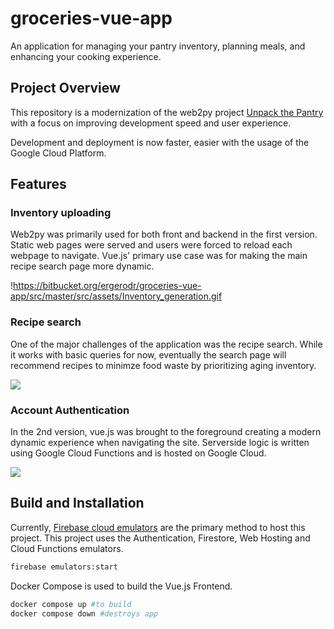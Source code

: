 # groceries-vue-app

An application for managing your pantry inventory, planning meals, and enhancing your cooking experience. 

## Project Overview

This repository is a modernization of the web2py project [Unpack the Pantry](https://bitbucket.org/ergerodr/groceriesapi/src/master/) with a focus on improving development speed and user experience. 

Development and deployment is now faster, easier with the usage of the Google Cloud Platform.

## Features

### Inventory uploading

Web2py was primarily used for both front and backend in the first version. Static web pages were served and 
users were forced to reload each webpage to navigate. Vue.js' primary use case was for making the main recipe 
search page more dynamic.

!https://bitbucket.org/ergerodr/groceries-vue-app/src/master/src/assets/Inventory_generation.gif

### Recipe search

One of the major challenges of the application was the recipe search. While it works with basic queries for now,
eventually the search page will recommend recipes to minimze food waste by prioritizing aging inventory. 

![](https://bitbucket.org/ergerodr/groceries-vue-app/src/master/src/assets/Recipe_Search.gif)

### Account Authentication

In the 2nd version, vue.js was brought to the foreground 
creating a modern dynamic experience when navigating the site. Serverside logic is written using Google Cloud 
Functions and is hosted on Google Cloud.

![](https://bitbucket.org/ergerodr/groceries-vue-app/src/master/src/assets/Household_creation.gif)


## Build and Installation

Currently, [Firebase cloud emulators](https://firebase.google.com/docs/emulator-suite) are the primary method 
to host this project. This project uses the Authentication, Firestore, Web Hosting and Cloud Functions 
emulators. 

```sh
firebase emulators:start
```


Docker Compose is used to build the Vue.js Frontend.

```sh
docker compose up #to build
docker compose down #destroys app
```



